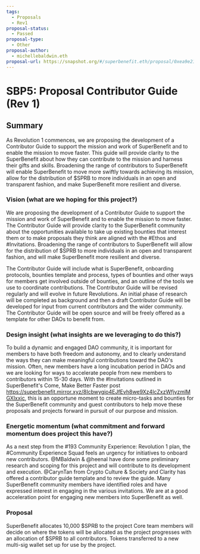 ```yaml
---
tags:
  - Proposals
  - Rev1
proposal-status:
  - Passed
proposal-type:
  - Other
proposal-author:
  - michellebaldwin.eth
proposal-url: https://snapshot.org/#/superbenefit.eth/proposal/0xea9e21e6fa554defcaeeda76e47bc59f63bcdec8177a4dba63b68511c87dc364
---
```

# SBP5: Proposal Contributor Guide (Rev 1)

## Summary
As Revolution 1 commences, we are proposing the development of a Contributor Guide to support the mission and work of SuperBenefit and to enable the mission to move faster. This guide will provide clarity to the SuperBenefit about how they can contribute to the mission and harness their gifts and skills. Broadening the range of contributors to SuperBenefit will enable SuperBenefit to move more swiftly towards achieving its mission, allow for the distribution of $SPRB to more individuals in an open and transparent fashion, and make SuperBenefit more resilient and diverse.

### Vision (what are we hoping for this project?)
We are proposing the development of a Contributor Guide to support the mission and work of SuperBenefit and to enable the mission to move faster. The Contributor Guide will provide clarity to the SuperBenefit community about the opportunities available to take up existing bounties that interest them or to make proposals they think are aligned with the #Ethos and #Invitations. Broadening the range of contributors to SuperBenefit will allow for the distribution of $SPRB to more individuals in an open and transparent fashion, and will make SuperBenefit more resilient and diverse.

The Contributor Guide will include what is SuperBenefit, onboarding protocols, bounties template and process, types of bounties and other ways for members get involved outside of bounties, and an outline of the tools we use to coordinate contributions. The Contributor Guide will be revised regularly and will evolve in future Revolutions. An initial phase of research will be completed as background and then a draft Contributor Guide will be developed for input from current contributors and the wider community. The Contributor Guide will be open source and will be freely offered as a template for other DAOs to benefit from.

### Design insight (what insights are we leveraging to do this?)
To build a dynamic and engaged DAO community, it is important for members to have both freedom and autonomy, and to clearly understand the ways they can make meaningful contributions toward the DAO's mission. Often, new members have a long incubation period in DAOs and we are looking for ways to accelerate people from new members to contributors within 15-30 days. With the #Invitations outlined in SuperBenefit's Come, Make Better Faster post https://superbenefit.mirror.xyz/8Icbwygio4EJfEvh8we9Xz4IcZxzWfjyzmlMGXlxxjc, this is an opportune moment to create micro-tasks and bounties for the SuperBenefit community and guest contributors to help move these proposals and projects forward in pursuit of our purpose and mission.

### Energetic momentum (what commitment and forward momentum does project this have?)
As a next step from the #193 Community Experience: Revolution 1 plan, the #Community Experience Squad feels an urgency for initiatives to onboard new contributors.
@MBaldwin & @heenal have done some preliminary research and scoping for this project and will contribute to its development and execution. @CarynTan from Crypto Culture & Society and Clarity has offered a contributor guide template and to review the guide. Many SuperBenefit community members have identified roles and have expressed interest in engaging in the various invitations. We are at a good acceleration point for engaging new members into SuperBenefit as well.

### Proposal
SuperBenefit allocates 10,000 $SPRB to the project
Core team members will decide on where the tokens will be allocated as the project progresses with an allocation of $SPRB to all contributors.
Tokens transferred to a new multi-sig wallet set up for use by the project.
